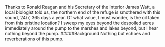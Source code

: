 Thanks to Ronald Reagan and his Secretary of the Interior James Watt, a local biologist told us, the northern end of the refuge is smothered with this sound, 24/7, 365 days a year. Of what value, I must wonder, is the oil taken from this pristine location? I sweep my eyes beyond the despoiled acres immediately around the pump to the marshes and lakes beyond, but I hear nothing beyond the pump. 
#####Background
Nothing but echoes and reverberations of this pump.
